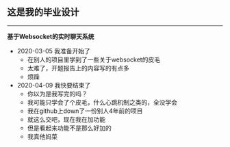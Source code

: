 ## 这是我的毕业设计
---
**基于Websocket的实时聊天系统**            
+ 2020-03-05 我准备开始了
	+ 在别人的项目里学到了一些关于websocket的皮毛
	+ 太难了，开题报告上的内容写的有点多
	+ 烦躁
+ 2020-04-09 我快要结束了
	+ 你以为是我写完的吗？
	+ 我可能只学会了个皮毛，什么心跳机制之类的，全没学会
	+ 我在github上down了一份别人4年前的项目
	+ 就这么交吧，现在我在加功能
	+ 但是看起来功能不是那么好加的
	+ 我真他妈菜
